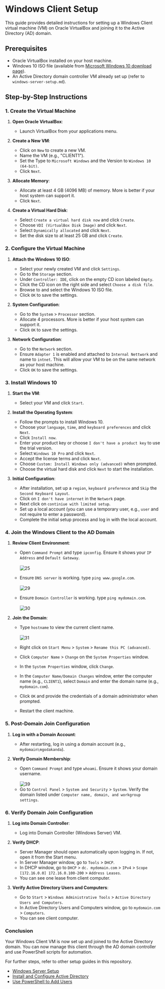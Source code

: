 # Windows Client Setup

This guide provides detailed instructions for setting up a Windows Client virtual machine (VM) on Oracle VirtualBox and joining it to the Active Directory (AD) domain.

## Prerequisites

- Oracle VirtualBox installed on your host machine.
- Windows 10 ISO file (available from [Microsoft Windows 10 download page](https://www.microsoft.com/en-us/software-download/windows10)).
- An Active Directory domain controller VM already set up (refer to `windows-server-setup.md`).

## Step-by-Step Instructions

### 1. Create the Virtual Machine

1. **Open Oracle VirtualBox**:
   - Launch VirtualBox from your applications menu.

2. **Create a New VM**:
   - Click on `New` to create a new VM.
   - Name the VM (e.g., "CLIENT1").
   - Set the Type to `Microsoft Windows` and the Version to `Windows 10 (64-bit)`.
   - Click `Next`.

3. **Allocate Memory**:
   - Allocate at least 4 GB (4096 MB) of memory. More is better if your host system can support it.
   - Click `Next`.

4. **Create a Virtual Hard Disk**:
   - Select `Create a virtual hard disk now` and click `Create`.
   - Choose `VDI (VirtualBox Disk Image)` and click `Next`.
   - Select `Dynamically allocated` and click `Next`.
   - Set the disk size to at least 25 GB and click `Create`.

### 2. Configure the Virtual Machine

1. **Attach the Windows 10 ISO**:
   - Select your newly created VM and click `Settings`.
   - Go to the `Storage` section.
   - Under `Controller: IDE`, click on the empty CD icon labeled `Empty`.
   - Click the CD icon on the right side and select `Choose a disk file`.
   - Browse to and select the Windows 10 ISO file.
   - Click `OK` to save the settings.

2. **System Configuration**:
   - Go to the `System` > `Processor` section.
   - Allocate 4 processors. More is better if your host system can support it.
   - Click `OK` to save the settings.

2. **Network Configuration**:
   - Go to the `Network` section.
   - Ensure `Adapter 1` is enabled and attached to `Internal Nettwork` and name to `intnet`. This will allow your VM to be on the same network as your host machine.
   - Click `OK` to save the settings.

### 3. Install Windows 10

1. **Start the VM**:
   - Select your VM and click `Start`.

2. **Install the Operating System**:
   - Follow the prompts to install Windows 10.
   - Choose your `language`, `time`, and `keyboard preferences` and click `Next`.
   - Click `Install now`.
   - Enter your product key or choose `I don't have a product key` to use the trial version.
   - Select `Windows 10 Pro` and click `Next`.
   - Accept the license terms and click `Next`.
   - Choose `Custom: Install Windows only (advanced)` when prompted.
   - Choose the virtual hard disk and click `Next` to start the installation.

3. **Initial Configuration**:
   - After installation, set up a `region`, `keyboard preference` and `Skip` the `Second Keyboard Layout`.
   - Click on `I don't have internet` in the `Network` page.
   - Next click on `continiue with limited setup`.
   - Set up a local account (you can use a temporary user, e.g., `user` and not require to enter a password).
   - Complete the initial setup process and log in with the local account.


### 4. Join the Windows Client to the AD Domain

1. **Review Client Environment**:
   - Open `Command Prompt` and type `ipconfig`. Ensure it shows your `IP Address` and `Default Gateway`. <br><br>
   ![25](https://github.com/MenakaGodakanda/Home-lab-active-directory/assets/156875412/bb7b5c37-d153-4ee9-966f-1cfe347dc9d9)

   - Ensure `DNS server` is working. type `ping www.google.com`.<br><br>
   ![29](https://github.com/MenakaGodakanda/Home-lab-active-directory/assets/156875412/15823385-e5f1-40b3-ab9a-57a4d90e5f6f)

   - Ensure `Domain Controller` is working. type `ping mydomain.com`.<br><br>
   ![30](https://github.com/MenakaGodakanda/Home-lab-active-directory/assets/156875412/bb178ace-d7f5-4fa1-9540-3b2f120a1e1e)

2. **Join the Domain**:
   - Type `hostname` to view the current client name.<br><br>
   ![31](https://github.com/MenakaGodakanda/Home-lab-active-directory/assets/156875412/6b3902cb-2694-4fd5-8c37-01239a1e167b)

   - Right click on `Start Menu` > `System` > `Rename this PC (advanced)`.
   - Click `Computer Name` > `Change` on the `System Properties` window.
   - In the `System Properties` window, click `Change`.
   - In the `Computer Name/Domain Changes` window, enter the computer name (e.g., `CLIENT1`), select `Domain` and enter the domain name (e.g., `mydomain.com`).
   - Click `OK` and provide the credentials of a domain administrator when prompted.
   - Restart the client machine.

### 5. Post-Domain Join Configuration

1. **Log in with a Domain Account**:
   - After restarting, log in using a domain account (e.g., `mydomain\mgodakanda`).

2. **Verify Domain Membership**:
   - Open `Command Prompt` and type `whoami`. Ensure it shows your domain username.<br><br>
   ![39](https://github.com/MenakaGodakanda/Home-lab-active-directory/assets/156875412/4c2812b5-ede4-451c-93c0-3f0f588d94df)
   - Go to `Control Panel` > `System and Security` > `System`. Verify the domain listed under `Computer name, domain, and workgroup settings`.


### 6. Verify Domain Join Configuration

1. **Log into Domain Controller**:
   - Log into Domain Controller (Windows Server) VM.
  
2. **Verify DHCP**:
   - Server Manager should open automatically upon logging in. If not, open it from the Start menu.
   - In Server Manager window, go to `Tools` > `DHCP`.
   - In DHCP window, go to `DHCP` > `dc. mydomain.com` > `IPv4` > `Scope [172.16.0.0] 172.16.0.100-200` > `Address Leases`.
   - You can see one lease from client computer.
  
1. **Verify Active Directory Users and Computers**:
   - Go to `Start` > `Windows Administrative Tools` > `Active Directory Users and Computers`.
   - In Active Directory Users and Computers window, go to `mydomain.com` > `Computers`.
   - You can see client computer.
  

### Conclusion

Your Windows Client VM is now set up and joined to the Active Directory domain. You can now manage this client through the AD domain controller and use PowerShell scripts for automation.

For further steps, refer to other setup guides in this repository.
- [Windows Server Setup](setup/windows-server-setup.md)
- [Install and Configure Active Directory](setup/active-directory-setup.md)
- [Use PowerShell to Add Users](setup/powershell-usage.md)


